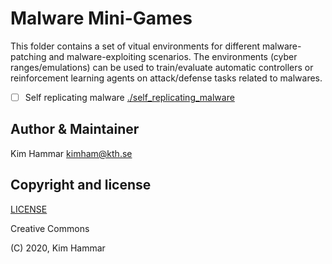 # Malware Mini-Games

This folder contains a set of vitual environments for different malware-patching and malware-exploiting scenarios. The environments 
(cyber ranges/emulations) can be used to train/evaluate automatic controllers or reinforcement learning agents on
attack/defense tasks related to malwares. 


- [ ] Self replicating malware [./self_replicating_malware](./self_replicating_malware) 

## Author & Maintainer

Kim Hammar <kimham@kth.se>

## Copyright and license

[LICENSE](LICENSE.md)

Creative Commons

(C) 2020, Kim Hammar
